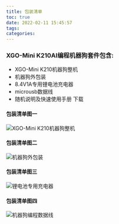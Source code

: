 ```yaml
---
title: 包装清单
toc: true
date: 2022-02-11 15:45:57
tags:
categories: 
---
```

### XGO-Mini K210AI编程机器狗套件包含:
- XGO-Mini K210机器狗整机
- 机器狗外包装
- 8.4V1A专用锂电池充电器
- microusb数据线
- 随机说明及快速使用手册 下载

#### 包装清单图一
![XGO-Mini K210机器狗整机](./xgo.png)
#### 包装清单图二
![机器狗外包装](./box.png)
#### 包装清单图三
![锂电池专用充电器](./charger.png)
#### 包装清单图四
![机器狗编程数据线](./usb.png)

